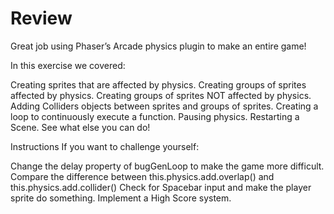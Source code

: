 # Review
Great job using Phaser’s Arcade physics plugin to make an entire game!

In this exercise we covered:

Creating sprites that are affected by physics.
Creating groups of sprites affected by physics.
Creating groups of sprites NOT affected by physics.
Adding Colliders objects between sprites and groups of sprites.
Creating a loop to continuously execute a function.
Pausing physics.
Restarting a Scene.
See what else you can do!

Instructions
If you want to challenge yourself:

Change the delay property of bugGenLoop to make the game more difficult.
Compare the difference between this.physics.add.overlap() and this.physics.add.collider()
Check for Spacebar input and make the player sprite do something.
Implement a High Score system.
